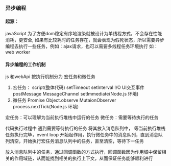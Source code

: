 ### 异步编程
#### 起源：
  javaScript 为了方便dom稳定有序地渲染就被设计为单线程方式，不会存在性能消耗，更安全, 如果有比较耗时的任务存在，就会表现为假死状态，所以需要异步编程去执行一些任务，例如：ajax请求，也可以需要多线程任务环境执行 如：web worker
#### 异步编程的工作机制
  js 和webApi 按执行机制分为 宏任务和微任务
1. 宏任务：
  script(整体代码)
  setTimeout setInterval 
  I/O 
  UI交互事件 
  postMessage 
  MessageChannel 
  setImmediate(Node.js 环境)
2. 微任务
  Promise 
  Object.observe 
  MutaionObserver 
  process.nextTick(Node.js 环境)

  宏任务：可以理解为当前执行堆栈中运行的任务
  微任务：需要等待执行的任务

  代码执行过程中 遇到需要等待执行的任务 将其放入消息队列中， 等当前执行堆栈任务执行完毕，event loop 开始起作用，执行微任务中的消息队列，直到消息队列清空，开始执行宏任务消息队列中的任务，直至清空，等待下一任务

  放入消息队列中的任务，通过回调函数的方式执行，回调函数因为作用域中保留相关的作用域链，从而能找到相关的执行上下文，从而保证任务能够顺利进行


